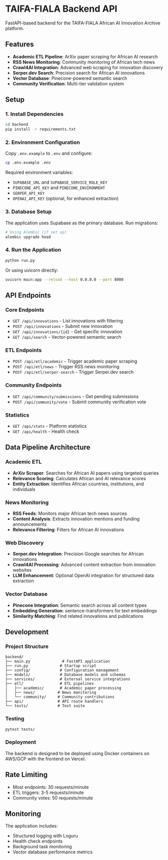 # TAIFA-FIALA Backend API

FastAPI-based backend for the TAIFA-FIALA African AI Innovation Archive platform.

## Features

- **Academic ETL Pipeline**: ArXiv paper scraping for African AI research
- **RSS News Monitoring**: Community monitoring of African tech news
- **Crawl4AI Integration**: Advanced web scraping for innovation discovery
- **Serper.dev Search**: Precision search for African AI innovations
- **Vector Database**: Pinecone-powered semantic search
- **Community Verification**: Multi-tier validation system

## Setup

### 1. Install Dependencies

```bash
cd backend
pip install -r requirements.txt
```

### 2. Environment Configuration

Copy `.env.example` to `.env` and configure:

```bash
cp .env.example .env
```

Required environment variables:
- `SUPABASE_URL` and `SUPABASE_SERVICE_ROLE_KEY`
- `PINECONE_API_KEY` and `PINECONE_ENVIRONMENT`
- `SERPER_API_KEY`
- `OPENAI_API_KEY` (optional, for enhanced extraction)

### 3. Database Setup

The application uses Supabase as the primary database. Run migrations:

```bash
# Using Alembic (if set up)
alembic upgrade head
```

### 4. Run the Application

```bash
python run.py
```

Or using uvicorn directly:

```bash
uvicorn main:app --reload --host 0.0.0.0 --port 8000
```

## API Endpoints

### Core Endpoints

- `GET /api/innovations` - List innovations with filtering
- `POST /api/innovations` - Submit new innovation
- `GET /api/innovations/{id}` - Get specific innovation
- `GET /api/search` - Vector-powered semantic search

### ETL Endpoints

- `POST /api/etl/academic` - Trigger academic paper scraping
- `POST /api/etl/news` - Trigger RSS news monitoring
- `POST /api/etl/serper-search` - Trigger Serper.dev search

### Community Endpoints

- `GET /api/community/submissions` - Get pending submissions
- `POST /api/community/vote` - Submit community verification vote

### Statistics

- `GET /api/stats` - Platform statistics
- `GET /api/health` - Health check

## Data Pipeline Architecture

### Academic ETL
- **ArXiv Scraper**: Searches for African AI papers using targeted queries
- **Relevance Scoring**: Calculates African and AI relevance scores
- **Entity Extraction**: Identifies African countries, institutions, and individuals

### News Monitoring
- **RSS Feeds**: Monitors major African tech news sources
- **Content Analysis**: Extracts innovation mentions and funding announcements
- **Relevance Filtering**: Filters for African AI innovations

### Web Discovery
- **Serper.dev Integration**: Precision Google searches for African innovations
- **Crawl4AI Processing**: Advanced content extraction from innovation websites
- **LLM Enhancement**: Optional OpenAI integration for structured data extraction

### Vector Database
- **Pinecone Integration**: Semantic search across all content types
- **Embedding Generation**: sentence-transformers for text embeddings
- **Similarity Matching**: Find related innovations and publications

## Development

### Project Structure

```
backend/
├── main.py              # FastAPI application
├── run.py              # Startup script
├── config/             # Configuration management
├── models/             # Database models and schemas
├── services/           # External service integrations
├── etl/                # ETL pipelines
│   ├── academic/       # Academic paper processing
│   ├── news/          # News monitoring
│   └── community/     # Community contributions
├── api/               # API route handlers
└── tests/             # Test suite
```

### Testing

```bash
pytest tests/
```

### Deployment

The backend is designed to be deployed using Docker containers on AWS/GCP with the frontend on Vercel.

## Rate Limiting

- Most endpoints: 30 requests/minute
- ETL triggers: 3-5 requests/minute
- Community votes: 50 requests/minute

## Monitoring

The application includes:
- Structured logging with Loguru
- Health check endpoints
- Background task monitoring
- Vector database performance metrics